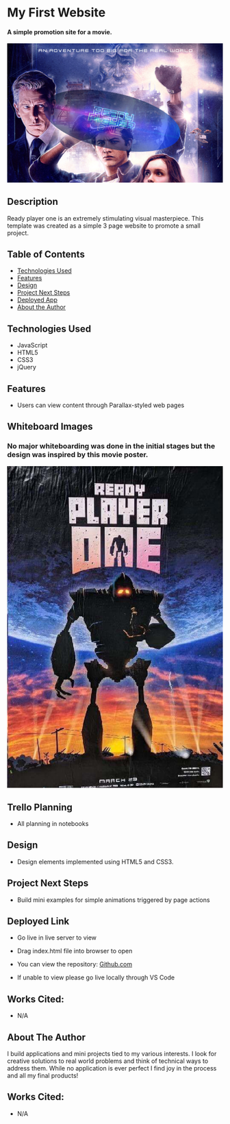 # My First Website

#### A simple promotion site for a movie.
<img src="./images/promoProject.png" alt="Home Page Welcome Screen"/>

## Description
Ready player one is an extremely stimulating visual masterpiece. This template was created as a simple 3 page website to promote a small project.

## Table of Contents
* [Technologies Used](#technologiesused)
* [Features](#features)
* [Design](#design)
* [Project Next Steps](#nextsteps)
* [Deployed App](#deployment)
* [About the Author](#author)

## <a name="technologiesused"></a>Technologies Used
* JavaScript
* HTML5
* CSS3
* jQuery


## Features
* Users can view content through Parallax-styled web pages

## Whiteboard Images
### No major whiteboarding was done in the initial stages but the design was inspired by this movie poster.
<img src="./images/fanart3.jpg" alt="Home Page Welcome Screen"/>

## Trello Planning
* All planning in notebooks

## <a name="design"></a>Design
* Design elements implemented using HTML5 and CSS3. 


## <a name="nextsteps"></a>Project Next Steps
* Build mini examples for simple animations triggered by page actions

## <a name="deployment"></a>Deployed Link
* Go live in live server to view
* Drag index.html file into browser to open

* You can view the repository:
[Github.com](https://github.com/Gr8ness21/moviePromo)
* If unable to view please go live locally through VS Code
    
## Works Cited:
* N/A


## <a name="author"></a>About The Author
I build applications and mini projects tied to my various interests. I look for creative solutions to real world problems and think of technical ways to address them. While no application is ever perfect I find joy in the process and all my final products!

    
## Works Cited:
* N/A